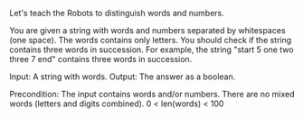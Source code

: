 Let's teach the Robots to distinguish words and numbers.

You are given a string with words and numbers separated by whitespaces (one space). The words contains only letters. You should check if the string contains three words in succession. For example, the string "start 5 one two three 7 end" contains three words in succession.

Input: A string with words.
Output: The answer as a boolean.

Precondition: The input contains words and/or numbers. There are no mixed words (letters and digits combined).
0 < len(words) < 100